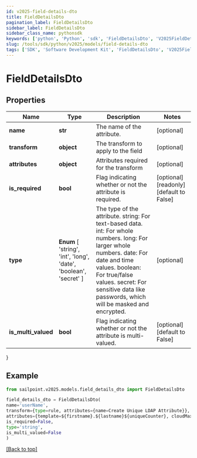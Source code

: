 ```yaml
---
id: v2025-field-details-dto
title: FieldDetailsDto
pagination_label: FieldDetailsDto
sidebar_label: FieldDetailsDto
sidebar_class_name: pythonsdk
keywords: ['python', 'Python', 'sdk', 'FieldDetailsDto', 'V2025FieldDetailsDto'] 
slug: /tools/sdk/python/v2025/models/field-details-dto
tags: ['SDK', 'Software Development Kit', 'FieldDetailsDto', 'V2025FieldDetailsDto']
---
```


# FieldDetailsDto


## Properties

Name | Type | Description | Notes
------------ | ------------- | ------------- | -------------
**name** | **str** | The name of the attribute. | [optional] 
**transform** | **object** | The transform to apply to the field | [optional] 
**attributes** | **object** | Attributes required for the transform | [optional] 
**is_required** | **bool** | Flag indicating whether or not the attribute is required. | [optional] [readonly] [default to False]
**type** |  **Enum** [  'string',    'int',    'long',    'date',    'boolean',    'secret' ] | The type of the attribute.  string: For text-based data.  int: For whole numbers.  long: For larger whole numbers.  date: For date and time values.  boolean: For true/false values.  secret: For sensitive data like passwords, which will be masked and encrypted.  | [optional] 
**is_multi_valued** | **bool** | Flag indicating whether or not the attribute is multi-valued. | [optional] [default to False]
}

## Example

```python
from sailpoint.v2025.models.field_details_dto import FieldDetailsDto

field_details_dto = FieldDetailsDto(
name='userName',
transform={type=rule, attributes={name=Create Unique LDAP Attribute}},
attributes={template=${firstname}.${lastname}${uniqueCounter}, cloudMaxUniqueChecks=50, cloudMaxSize=20, cloudRequired=true},
is_required=False,
type='string',
is_multi_valued=False
)

```
[[Back to top]](#) 

